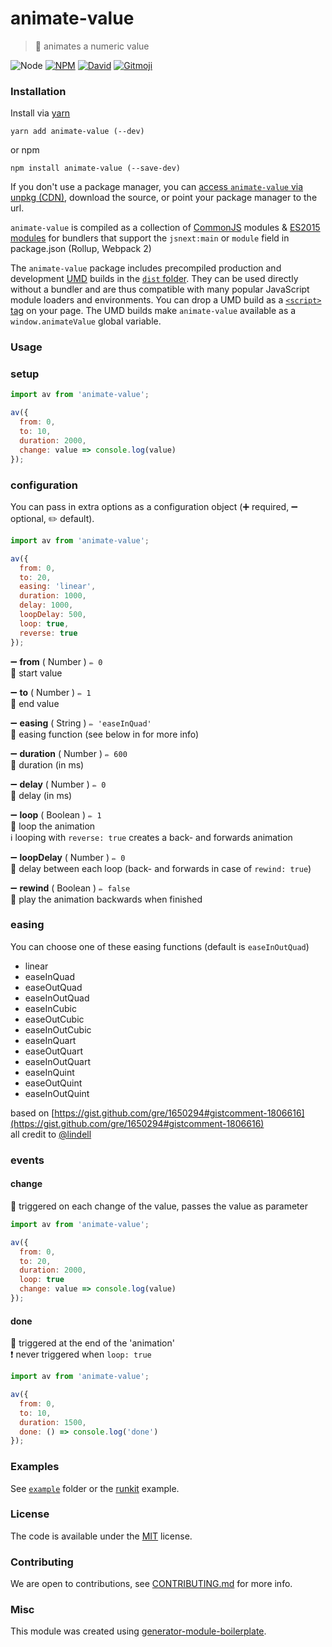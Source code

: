 # animate-value

> 🏃 animates a numeric value

![Node](https://img.shields.io/node/v/animate-value.svg?style=flat-square)
[![NPM](https://img.shields.io/npm/v/animate-value.svg?style=flat-square)](https://www.npmjs.com/package/animate-value)
[![David](https://img.shields.io/david/duivvv/animate-value.svg?style=flat-square)](https://david-dm.org/duivvv/animate-value)
[![Gitmoji](https://img.shields.io/badge/gitmoji-%20😜%20😍-FFDD67.svg?style=flat-square)](https://gitmoji.carloscuesta.me/)

### Installation

Install via [yarn](https://github.com/yarnpkg/yarn)

	yarn add animate-value (--dev)

or npm

	npm install animate-value (--save-dev)


If you don't use a package manager, you can [access `animate-value` via unpkg (CDN)](https://unpkg.com/animate-value/), download the source, or point your package manager to the url.

`animate-value` is compiled as a collection of [CommonJS](http://webpack.github.io/docs/commonjs.html) modules & [ES2015 modules](http://www.2ality.com/2014/09/es6-modules-final.html) for bundlers that support the `jsnext:main` or `module` field in package.json (Rollup, Webpack 2)

The `animate-value` package includes precompiled production and development [UMD](https://github.com/umdjs/umd) builds in the [`dist` folder](https://unpkg.com/animate-value/dist/). They can be used directly without a bundler and are thus compatible with many popular JavaScript module loaders and environments. You can drop a UMD build as a [`<script>` tag](https://unpkg.com/animate-value) on your page. The UMD builds make `animate-value` available as a `window.animateValue` global variable.

### Usage

### setup

```js
import av from 'animate-value';

av({
  from: 0,
  to: 10,
  duration: 2000,
  change: value => console.log(value)
});

```

### configuration

You can pass in extra options as a configuration object (➕ required, ➖ optional, ✏️ default).

```js
import av from 'animate-value';

av({
  from: 0,
  to: 20,
  easing: 'linear',
  duration: 1000,
  delay: 1000,
  loopDelay: 500,
  loop: true,
  reverse: true
});
```

➖ **from** ( Number ) ` ✏️ 0 `
<br/> 📝 start value

➖ **to** ( Number ) ` ✏️ 1 `
<br/> 📝 end value

➖ **easing** ( String ) ` ✏️ 'easeInQuad' `
<br/> 📝 easing function (see below in for more info)

➖ **duration** ( Number ) ` ✏️ 600 `
<br/> 📝 duration (in ms)

➖ **delay** ( Number ) ` ✏️ 0 `
<br/> 📝 delay (in ms)

➖ **loop** ( Boolean ) ` ✏️ 1 `
<br/> 📝 loop the animation
<br/> ℹ️ looping with `reverse: true` creates a back- and forwards animation

➖ **loopDelay** ( Number ) ` ✏️ 0 `
<br/> 📝 delay between each loop (back- and forwards in case of `rewind: true`)

➖ **rewind** ( Boolean ) ` ✏️ false `
<br/> 📝 play the animation backwards when finished


### easing

You can choose one of these easing functions (default is `easeInOutQuad`)

- linear
- easeInQuad
- easeOutQuad
- easeInOutQuad
- easeInCubic
- easeOutCubic
- easeInOutCubic
- easeInQuart
- easeOutQuart
- easeInOutQuart
- easeInQuint
- easeOutQuint
- easeInOutQuint

based on [https://gist.github.com/gre/1650294#gistcomment-1806616](https://gist.github.com/gre/1650294#gistcomment-1806616)
<br/>all credit to [@lindell](https://github.com/lindell)


### events

#### change

📝 triggered on each change of the value, passes the value as parameter

```js
import av from 'animate-value';

av({
  from: 0,
  to: 20,
  duration: 2000,
  loop: true
  change: value => console.log(value)
});
```

#### done

📝 triggered at the end of the 'animation'
<br/>❗️ never triggered when `loop: true`

```js
import av from 'animate-value';

av({
  from: 0,
  to: 10,
  duration: 1500,
  done: () => console.log('done')
});
```

### Examples

See [`example`](example/script.js) folder or the [runkit](https://runkit.com/duivvv/animate-value) example.

### License

The code is available under the [MIT](LICENSE) license.

### Contributing

We are open to contributions, see [CONTRIBUTING.md](CONTRIBUTING.md) for more info.

### Misc

This module was created using [generator-module-boilerplate](https://github.com/duivvv/generator-module-boilerplate).
